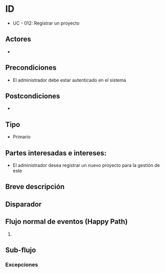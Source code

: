 # ID
 - UC - 012: Registrar un proyecto
   
## Actores
 * 

## Precondiciones
 * El administrador debe estar autenticado en el sistema

## Postcondiciones
 * 
   
## Tipo 
 * Primario

## Partes interesadas e intereses:
- El administrador desea registrar un nuevo proyecto para la gestión de este 

## Breve descripción


## Disparador

## Flujo normal de eventos (Happy Path)
1. 



## Sub-flujo 

### Excepciones
